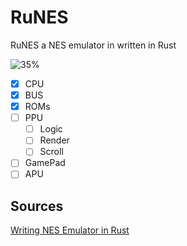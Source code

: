 # RuNES

RuNES a NES emulator in written in Rust

![35%](https://progress-bar.dev/35/?title=done)

- [x] CPU
- [x] BUS
- [x] ROMs
- [ ] PPU
  - [ ] Logic
  - [ ] Render
  - [ ] Scroll
- [ ] GamePad
- [ ] APU

## Sources

[Writing NES Emulator in Rust](https://bugzmanov.github.io/nes_ebook/chapter_1.html)
